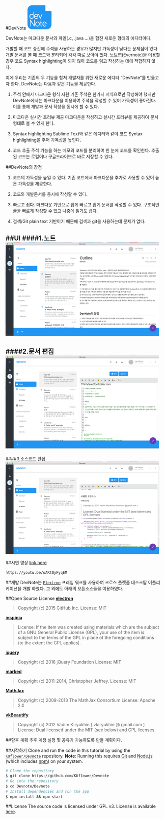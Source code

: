 #DevNote <img src="../ui/app_icon256.png" width="80" />

DevNote는 마크다운 문서와 파일(.c, .java ...)을 합친 새로운 형태의 에디터이다.

개발할 때 코드 중간에 주석을 사용하는 경우가 많지만 가독성이 낮다는 문제점이 있다. 개발 문서를 볼 때 코드와 분리되어 각각 따로 보아야 했다. 노트앱(Evernote)을 이용할 경우 코드 Syntax highlighting이 되지 않아 코드를 읽고 작성하는 데에 적합하지 않다.

이에 우리는 기존의 두 기능을 합쳐 개발자를 위한 새로운 에디터 “DevNote”를 만들고자 한다.
DevNote는 다음과 같은 기능을 제공한다.


1. 주석 안에서 마크다운 형식 지원
기존 주석은 한가지 서식으로만 작성해야 했지만 DevNote에서는 마크다운을 이용하여 주석을 작성할 수 있어 가독성이 좋아진다. 이를 통해 개발과 문서 작성을 동시에 할 수 있다.

2. 마크다운 실시간 프리뷰 제공
마크다운을 작성하고 실시간 프리뷰를 제공하여 문서 형태로 볼 수 있게 한다.

3. Syntax highlighting
Sublime Text와 같은 에디터와 같이 코드 Syntax highlighting을 주어 가독성을 높인다.

4. 코드 추출
주석 기능을 하는 메모와 코드를 분리하여 한 눈에 코드를 확인한다. 추출 된 코드는 로컬이나 구글드라이브로 바로 저장할 수 있다.

##DevNote의 장점
1. 코드의 가독성을 높일 수 있다.
기존 코드에서 마크다운을 추가로 사용할 수 있어 높은 가독성을 제공한다.

2. 코드와 개발문서를 동시에 작성할 수 있다.

3. 빠르고 쉽다.
마크다운 기반으로 쉽게 빠르고 쉽게 문서를 작성할 수 있다. 구조적인 글을 빠르게 작성할 수 있고 나중에 읽기도 쉽다.

4. 검색/Git
plain text 기반이기 때문에 검색과 git을 사용하는데 문제가 없다.

##UI
####1.노트
<img src="../ui/a.main.png" width="500" />
---
####2.문서 편집
<img src="../ui/c.doc.png" width="500" />
---
####3.소스코드 편집
<img src="../ui/e.code2.png" width="500" />

##시연 영상
[link here](https://youtu.be/uARtQyFyqEM)
```
https://youtu.be/uARtQyFyqEM
```

##개발
DevNote는 [`Electron`](https://github.com/atom/electron) 프레임 워크를 사용하여 크로스 플랫폼 데스크탑 어플리케이션을 개발 하였다. 그 외에도 아래의 오픈소스들을 이용하였다.

##Open Source License
**[electron](https://github.com/atom/electron)**
>Copyright (c) 2015 GitHub Inc.
License: MIT

**[inspinia](http://support.wrapbootstrap.com/knowledge_base/topics/usage-licenses)**
>License:
If the item was created using materials which are the subject of a GNU General Public License (GPL), your use of the item is subject to the terms of the GPL in place of the foregoing conditions (to the extent the GPL applies).

**[jquery](https://github.com/jquery/jquery)**
>Copyright (c) 2016 jQuery Foundation
License: MIT

**[marked](https://github.com/chjj/marked)**
>Copyright (c) 2011-2014, Christopher Jeffrey.
License: MIT

**[MathJax](http://www.mathjax.org/)**
>Copyright (c) 2009-2013 The MathJax Consortium
License: Apache 2.0

**[vkBeautify](http://www.eslinstructor.net/vkbeautify/)**
>Copyright (c) 2012 Vadim Kiryukhin ( vkiryukhin @ gmail.com )
License: Dual licensed under the MIT (see below) and GPL licenses

##향후 계획
추후 계정 설정 및 공유가 가능하도록 만들 계획이다.

##시작하기
Clone and run the code in this tutorial by using the [`KUflower/Devnote`](https://github.com/KUflower/Devnote)
repository.
**Note**: Running this requires [Git](https://git-scm.com) and [Node.js](https://nodejs.org/en/download/) (which includes [npm](https://npmjs.org)) on your system.

```bash
# Clone the repository
$ git clone https://github.com/KUflower/Devnote
# Go into the repository
$ cd Devnote/Devnote
# Install dependencies and run the app
$ npm install && npm start
```

##License
The source code is licensed under GPL v3. License is available [here](https://github.com/KUflower/Devnote/blob/master/LICENSE).
